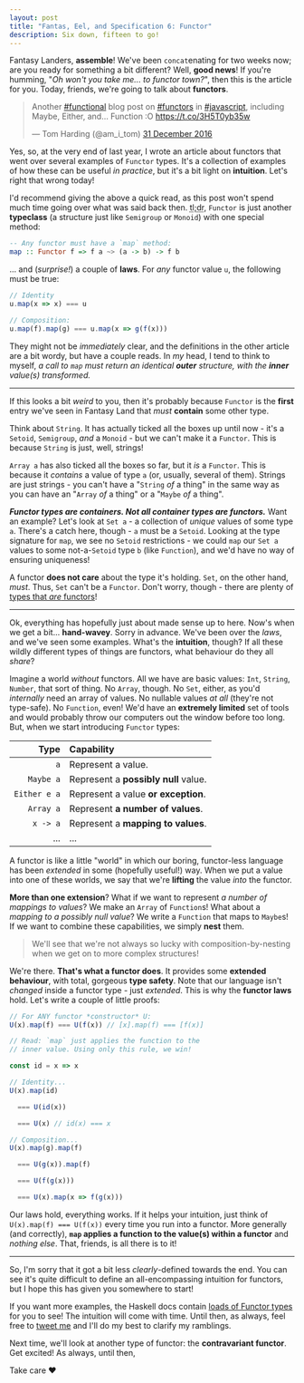 ```yaml
---
layout: post
title: "Fantas, Eel, and Specification 6: Functor"
description: Six down, fifteen to go!
---
```


Fantasy Landers, **assemble**! We've been `concat`enating for two weeks now; are you ready for something a bit different? Well, **good news**! If you're humming, "_Oh won't you take me... to functor town?_", then this is the article for you. Today, friends, we're going to talk about **functors**.

<blockquote class="twitter-tweet" data-lang="en-gb"><p lang="en" dir="ltr">Another <a href="https://twitter.com/hashtag/functional?src=hash">#functional</a> blog post on <a href="https://twitter.com/hashtag/functors?src=hash">#functors</a> in <a href="https://twitter.com/hashtag/javascript?src=hash">#javascript</a>, including Maybe, Either, and... Function :O <a href="https://t.co/3H5T0yb35w">https://t.co/3H5T0yb35w</a></p>&mdash; Tom Harding (@am_i_tom) <a href="https://twitter.com/am_i_tom/status/815221887655546880">31 December 2016</a></blockquote> <script async src="//platform.twitter.com/widgets.js" charset="utf-8"></script>

Yes, so, at the very end of last year, I wrote an article about functors that went over several examples of `Functor` types. It's a collection of examples of how these can be useful _in practice_, but it's a bit light on **intuition**. Let's right that wrong today!

I'd recommend giving the above a quick read, as this post won't spend much time going over what was said back then. <abbr title="Too long; didn't read">tl;dr</abbr>, `Functor` is just another **typeclass** (a structure just like `Semigroup` or `Monoid`) with one special method:

```haskell
-- Any functor must have a `map` method:
map :: Functor f => f a ~> (a -> b) -> f b
```

... and (_surprise!_) a couple of **laws**. For _any_ functor value `u`, the following must be true:

```javascript
// Identity
u.map(x => x) === u

// Composition:
u.map(f).map(g) === u.map(x => g(f(x)))
```

They might not be _immediately_ clear, and the definitions in the other article are a bit wordy, but have a couple reads. In _my_ head, I tend to think to myself, _a call to `map` must return an identical **outer** structure, with the **inner** value(s) transformed._

---

If this looks a bit _weird_ to you, then it's probably because `Functor` is the **first** entry we've seen in Fantasy Land that _must_ **contain** some other type.

Think about `String`. It has actually ticked all the boxes up until now - it's a `Setoid`, `Semigroup`, _and_ a `Monoid` - but we can't make it a `Functor`. This is because `String` is just, well, strings!

`Array a` has also ticked all the boxes so far, but it _is_ a `Functor`. This is because it _contains_ a value of type `a` (or, usually, several of them). Strings are just strings - you can't have a "`String` _of_ a thing" in the same way as you can have an "`Array` _of_ a thing" or a "`Maybe` _of_ a thing".

**_Functor types are containers. Not all container types are functors._** Want an example? Let's look at `Set a` - a collection of _unique_ values of some type `a`. There's a catch here, though - `a` must be a `Setoid`. Looking at the type signature for `map`, we see no `Setoid` restrictions - we could `map` our `Set a` values to some not-a-`Setoid` type `b` (like `Function`), and we'd have no way of ensuring uniqueness!

A functor **does not care** about the type it's holding. `Set`, on the other hand, _must_. Thus, `Set` can't be a `Functor`. Don't worry, though - there are plenty of [types that _are_ functors](/2016/12/31/yippee-ki-yay-other-functors/)!

---

Ok, everything has hopefully just about made sense up to here. Now's when we get a bit... **hand-wavey**. Sorry in advance. We've been over the _laws_, and we've seen some examples. What's the **intuition**, though? If all these wildly different types of things are functors, what behaviour do they all _share_?

Imagine a world _without_ functors. All we have are basic values: `Int`, `String`, `Number`, that sort of thing. No `Array`, though. No `Set`, either, as you'd _internally_ need an array of values. No nullable values _at all_ (they're not type-safe). No `Function`, even! We'd have an **extremely limited** set of tools and would probably throw our computers out the window before too long. But, when we start introducing `Functor` types:

| Type         | Capability                           |
| ------------:|:------------------------------------ |
| `a`          | Represent a value.                   |
| `Maybe a`    | Represent a **possibly null** value. |
| `Either e a` | Represent a value **or exception**.  |
| `Array a`    | Represent **a number of values**.    |
| `x -> a`     | Represent a **mapping to values**.   |
| ...          | ...                                  |

A functor is like a little "world" in which our boring, functor-less language has been _extended_ in some (hopefully useful!) way. When we put a value into one of these worlds, we say that we're **lifting** the value _into_ the functor.

**More than one extension**? What if we want to represent _a number of mappings to values_? We make an `Array` of `Function`s! What about a _mapping to a possibly null value_? We write a `Function` that maps to `Maybe`s! If we want to combine these capabilities, we simply **nest** them.

> We'll see that we're not always so lucky with composition-by-nesting when we get on to more complex structures!

We're there. **That's what a functor does**. It provides some **extended behaviour**, with total, gorgeous **type safety**. Note that our language isn't _changed_ inside a functor type - just _extended_. This is why the **functor laws** hold. Let's write a couple of little proofs:

```javascript
// For ANY functor *constructor* U:
U(x).map(f) === U(f(x)) // [x].map(f) === [f(x)]

// Read: `map` just applies the function to the
// inner value. Using only this rule, we win!

const id = x => x

// Identity...
U(x).map(id)

  === U(id(x))

  === U(x) // id(x) === x

// Composition...
U(x).map(g).map(f)

  === U(g(x)).map(f)

  === U(f(g(x)))

  === U(x).map(x => f(g(x)))
```

Our laws hold, everything works. If it helps your intuition, just think of `U(x).map(f) === U(f(x))` every time you run into a functor. More generally (and correctly), **`map` applies a function to the value(s) within a functor** and _nothing else_. That, friends, is all there is to it!

---

So, I'm sorry that it got a bit less _clearly_-defined towards the end. You can see it's quite difficult to define an all-encompassing intuition for functors, but I hope this has given you somewhere to start!

If you want more examples, the Haskell docs contain [loads of Functor types](https://hackage.haskell.org/package/base-4.9.1.0/docs/Data-Functor.html#control.i:Functor) for you to see! The intuition will come with time. Until then, as always, feel free to [tweet me](http://twitter.com/am_i_tom) and I'll do my best to clarify my ramblings.

Next time, we'll look at another type of functor: the **contravariant functor**. Get excited! As always, until then,

Take care &hearts;
